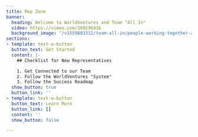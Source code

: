 ```yaml
---
title: Rep Zone
banner:
  heading: Welcome to WorldVentures and Team "All In"
  video: https://vimeo.com/309296816
  background_image: "/v1559803312/team-all-in/people-working-together-at-a-table.jpg"
sections:
- template: text-w-button
  button_text: Get Started
  content: |-
    ## Checklist for New Representatives

    1. Get Connected to our Team
    2. Follow the WorldVentures "System"
    3. Follow the Success Roadmap
  show_button: true
  button_link: ''
- template: text-w-button
  button_text: Learn More
  button_link: []
  content: ''
  show_button: false

---
```


